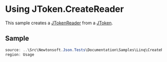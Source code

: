 ﻿# Using JToken.CreateReader

This sample creates a [JTokenReader](T:Newtonsoft.Json.Linq.JTokenReader) from a [JToken](T:Newtonsoft.Json.Linq.JToken).

## Sample

```csharp Usage
source: ..\Src\Newtonsoft.Json.Tests\Documentation\Samples\Linq\CreateReader.cs
region: Usage
```

